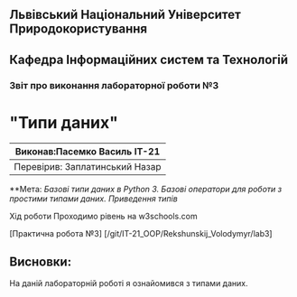 ## Львівський Національний Університет Природокористування
## Кафедра Інформаційних систем та Технологій



### Звіт про виконання лабораторної роботи №3
# "Типи даних"



| Виконав:Пасемко Василь ІТ-21 |
|----------------------------------------------|
| Перевірив: Заплатинський Назар              |




**Мета: *Базові типи даних в Python 3.
Базові оператори для роботи з простими типами даних. Приведення типів*


Хід роботи
Проходимо рівень на w3schools.com

[Практична робота №3] [/git/IT-21_OOP/Rekshunskij_Volodymyr/lab3]

## Висновки: 

На даній лабораторній роботі я ознайомився з типами даних.